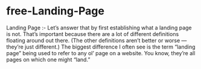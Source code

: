# free-Landing-Page
Landing Page :- Let’s answer that by first establishing what a landing page is not. That’s important because there are a lot of different definitions floating around out there. (The other definitions aren’t better or worse — they’re just different.) The biggest difference I often see is the term “landing page” being used to refer to any ol’ page on a website. You know, they’re all pages on which one might “land.”
